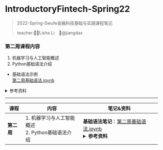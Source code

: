 # IntroductoryFintech-Spring22
> 2022-Spring-Swufe金融科技基础与实践课程笔记  
>       
>  teacher:💃🏻Lisha Li   &ensp;   🕺@jiangdax
### 第二周课程内容
1. 机器学习与人工智能概述
2. Python基础语法介绍
- 基础语法示例  
[第二周基础语法.ipynb](https://github.com/jiangdax/IntroductoryFintech-Spring22/blob/04c37e5ed61cc06f9364140c637757102ff58590/Lecture_2/Fintech_Lecture2_python%E5%9F%BA%E7%A1%80%E8%AF%AD%E6%B3%95.ipynb)
<details>
<summary>参考资料</summary>  
  
教材：[邱锡鹏《神经网络与深度学习》.pdf](https://nndl.github.io/nndl-book.pdf)<br>  课程资源：[课程资源📺](https://github.com/dasepli/nndl-materials)<br>  Python入门教程：[菜鸟教程网站](https://www.runoob.com/python3/python3-intro.html)
</details>

---

| 课程|内容|笔记&资料|
-|-|-|
|**第二周**|1. 机器学习与人工智能概述<br>2. Python基础语法介绍&ensp;   |**基础语法笔记**：[第二周基础语法.ipynb](https://github.com/jiangdax/IntroductoryFintech-Spring22/blob/04c37e5ed61cc06f9364140c637757102ff58590/Lecture_2/Fintech_Lecture2_python%E5%9F%BA%E7%A1%80%E8%AF%AD%E6%B3%95.ipynb)</br><details><summary>**参考资料**</summary>Python入门教程：[菜鸟教程网站](https://www.runoob.com/python3/python3-intro.html)<br>教材：[📕邱锡鹏《神经网络与深度学习》.pdf](https://nndl.github.io/nndl-book.pdf) <br> 课程资源：[课程资源](https://github.com/dasepli/nndl-materials)</details>

